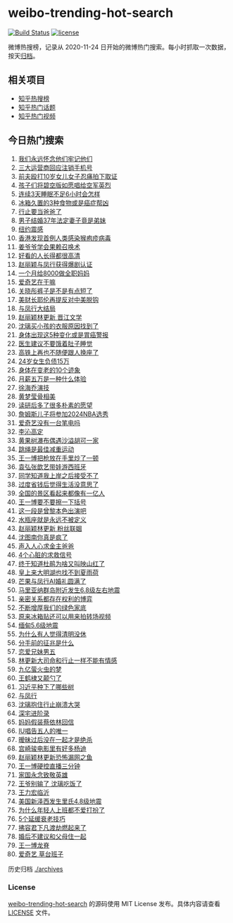 # weibo-trending-hot-search

[![Build Status](https://github.com/justjavac/weibo-trending-hot-search/workflows/ci/badge.svg?branch=master)](https://github.com/justjavac/weibo-trending-hot-search/actions)
[![license](https://img.shields.io/github/license/justjavac/weibo-trending-hot-search)](https://github.com/justjavac/weibo-trending-hot-search/blob/master/LICENSE)

微博热搜榜，记录从 2020-11-24 日开始的微博热门搜索。每小时抓取一次数据，按天[归档](./archives)。

## 相关项目

- [知乎热搜榜](https://github.com/justjavac/zhihu-trending-top-search)
- [知乎热门话题](https://github.com/justjavac/zhihu-trending-hot-questions)
- [知乎热门视频](https://github.com/justjavac/zhihu-trending-hot-video)

## 今日热门搜索

<!-- BEGIN -->
<!-- 最后更新时间 Sat Apr 06 2024 07:14:33 GMT+0800 (China Standard Time) -->

1. [我们永远怀念他们牢记他们](https://s.weibo.com//weibo?q=%23%E6%88%91%E4%BB%AC%E6%B0%B8%E8%BF%9C%E6%80%80%E5%BF%B5%E4%BB%96%E4%BB%AC%E7%89%A2%E8%AE%B0%E4%BB%96%E4%BB%AC%23&Refer=new_time)
1. [三大运营商回应注销手机号](https://s.weibo.com//weibo?q=%23%E4%B8%89%E5%A4%A7%E8%BF%90%E8%90%A5%E5%95%86%E5%9B%9E%E5%BA%94%E6%B3%A8%E9%94%80%E6%89%8B%E6%9C%BA%E5%8F%B7%23&t=31&band_rank=28&Refer=top)
1. [前夫殴打10岁女儿女子忍痛拍下取证](https://s.weibo.com//weibo?q=%23%E5%89%8D%E5%A4%AB%E6%AE%B4%E6%89%9310%E5%B2%81%E5%A5%B3%E5%84%BF%E5%A5%B3%E5%AD%90%E5%BF%8D%E7%97%9B%E6%8B%8D%E4%B8%8B%E5%8F%96%E8%AF%81%23&t=31&band_rank=4&Refer=top)
1. [孩子们将碧空版如愿唱给空军英烈](https://s.weibo.com//weibo?q=%23%E5%AD%A9%E5%AD%90%E4%BB%AC%E5%B0%86%E7%A2%A7%E7%A9%BA%E7%89%88%E5%A6%82%E6%84%BF%E5%94%B1%E7%BB%99%E7%A9%BA%E5%86%9B%E8%8B%B1%E7%83%88%23&t=31&band_rank=3&Refer=top)
1. [连续3天睡眠不足6小时会怎样](https://s.weibo.com//weibo?q=%23%E8%BF%9E%E7%BB%AD3%E5%A4%A9%E7%9D%A1%E7%9C%A0%E4%B8%8D%E8%B6%B36%E5%B0%8F%E6%97%B6%E4%BC%9A%E6%80%8E%E6%A0%B7%23&t=31&band_rank=4&Refer=top)
1. [冰箱久置的3种食物或是癌症帮凶](https://s.weibo.com//weibo?q=%23%E5%86%B0%E7%AE%B1%E4%B9%85%E7%BD%AE%E7%9A%843%E7%A7%8D%E9%A3%9F%E7%89%A9%E6%88%96%E6%98%AF%E7%99%8C%E7%97%87%E5%B8%AE%E5%87%B6%23&t=31&band_rank=28&Refer=top)
1. [行止要当爸爸了](https://s.weibo.com//weibo?q=%23%E8%A1%8C%E6%AD%A2%E8%A6%81%E5%BD%93%E7%88%B8%E7%88%B8%E4%BA%86%23&t=31&band_rank=11&Refer=top)
1. [男子结婚37年法定妻子竟是弟妹](https://s.weibo.com//weibo?q=%23%E7%94%B7%E5%AD%90%E7%BB%93%E5%A9%9A37%E5%B9%B4%E6%B3%95%E5%AE%9A%E5%A6%BB%E5%AD%90%E7%AB%9F%E6%98%AF%E5%BC%9F%E5%A6%B9%23&t=31&band_rank=29&Refer=top)
1. [纽约震感](https://s.weibo.com//weibo?q=%E7%BA%BD%E7%BA%A6%E9%9C%87%E6%84%9F&t=31&band_rank=2&Refer=top)
1. [香港发现首例人类感染猴疱疹病毒](https://s.weibo.com//weibo?q=%23%E9%A6%99%E6%B8%AF%E5%8F%91%E7%8E%B0%E9%A6%96%E4%BE%8B%E4%BA%BA%E7%B1%BB%E6%84%9F%E6%9F%93%E7%8C%B4%E7%96%B1%E7%96%B9%E7%97%85%E6%AF%92%23&t=31&band_rank=9&Refer=top)
1. [姜爷爷学会果赖召唤术](https://s.weibo.com//weibo?q=%23%E5%A7%9C%E7%88%B7%E7%88%B7%E5%AD%A6%E4%BC%9A%E6%9E%9C%E8%B5%96%E5%8F%AC%E5%94%A4%E6%9C%AF%23&t=31&band_rank=10&Refer=top)
1. [好看的人长得都很高清](https://s.weibo.com//weibo?q=%23%E5%A5%BD%E7%9C%8B%E7%9A%84%E4%BA%BA%E9%95%BF%E5%BE%97%E9%83%BD%E5%BE%88%E9%AB%98%E6%B8%85%23&t=31&band_rank=11&Refer=top)
1. [赵丽颖与凤行获得爆剧认证](https://s.weibo.com//weibo?q=%23%E8%B5%B5%E4%B8%BD%E9%A2%96%E4%B8%8E%E5%87%A4%E8%A1%8C%E8%8E%B7%E5%BE%97%E7%88%86%E5%89%A7%E8%AE%A4%E8%AF%81%23&t=31&band_rank=12&Refer=top)
1. [一个月给8000做全职妈妈](https://s.weibo.com//weibo?q=%E4%B8%80%E4%B8%AA%E6%9C%88%E7%BB%998000%E5%81%9A%E5%85%A8%E8%81%8C%E5%A6%88%E5%A6%88&t=31&band_rank=14&Refer=top)
1. [爱奇艺在干嘛](https://s.weibo.com//weibo?q=%E7%88%B1%E5%A5%87%E8%89%BA%E5%9C%A8%E5%B9%B2%E5%98%9B&t=31&band_rank=8&Refer=top)
1. [关晓彤裤子是不是有点短了](https://s.weibo.com//weibo?q=%23%E5%85%B3%E6%99%93%E5%BD%A4%E8%A3%A4%E5%AD%90%E6%98%AF%E4%B8%8D%E6%98%AF%E6%9C%89%E7%82%B9%E7%9F%AD%E4%BA%86%23&t=31&band_rank=34&Refer=top)
1. [美财长耶伦再提反对中美脱钩](https://s.weibo.com//weibo?q=%23%E7%BE%8E%E8%B4%A2%E9%95%BF%E8%80%B6%E4%BC%A6%E5%86%8D%E6%8F%90%E5%8F%8D%E5%AF%B9%E4%B8%AD%E7%BE%8E%E8%84%B1%E9%92%A9%23&t=31&band_rank=30&Refer=top)
1. [与凤行大结局](https://s.weibo.com//weibo?q=%E4%B8%8E%E5%87%A4%E8%A1%8C%E5%A4%A7%E7%BB%93%E5%B1%80&t=31&band_rank=6&Refer=top)
1. [赵丽颖林更新 晋江文学](https://s.weibo.com//weibo?q=%E8%B5%B5%E4%B8%BD%E9%A2%96%E6%9E%97%E6%9B%B4%E6%96%B0%20%E6%99%8B%E6%B1%9F%E6%96%87%E5%AD%A6&t=31&band_rank=12&Refer=top)
1. [沈璃买小孩的衣服原因找到了](https://s.weibo.com//weibo?q=%23%E6%B2%88%E7%92%83%E4%B9%B0%E5%B0%8F%E5%AD%A9%E7%9A%84%E8%A1%A3%E6%9C%8D%E5%8E%9F%E5%9B%A0%E6%89%BE%E5%88%B0%E4%BA%86%23&t=31&band_rank=19&Refer=top)
1. [身体出现这5种变化或是胃癌警报](https://s.weibo.com//weibo?q=%23%E8%BA%AB%E4%BD%93%E5%87%BA%E7%8E%B0%E8%BF%995%E7%A7%8D%E5%8F%98%E5%8C%96%E6%88%96%E6%98%AF%E8%83%83%E7%99%8C%E8%AD%A6%E6%8A%A5%23&t=31&band_rank=20&Refer=top)
1. [医生建议不要饿着肚子睡觉](https://s.weibo.com//weibo?q=%23%E5%8C%BB%E7%94%9F%E5%BB%BA%E8%AE%AE%E4%B8%8D%E8%A6%81%E9%A5%BF%E7%9D%80%E8%82%9A%E5%AD%90%E7%9D%A1%E8%A7%89%23&t=31&band_rank=21&Refer=top)
1. [高铁上再也不随便跟人换座了](https://s.weibo.com//weibo?q=%23%E9%AB%98%E9%93%81%E4%B8%8A%E5%86%8D%E4%B9%9F%E4%B8%8D%E9%9A%8F%E4%BE%BF%E8%B7%9F%E4%BA%BA%E6%8D%A2%E5%BA%A7%E4%BA%86%23&t=31&band_rank=27&Refer=top)
1. [24岁女生负债15万](https://s.weibo.com//weibo?q=%2324%E5%B2%81%E5%A5%B3%E7%94%9F%E8%B4%9F%E5%80%BA15%E4%B8%87%23&t=31&band_rank=26&Refer=top)
1. [身体在变老的10个迹象](https://s.weibo.com//weibo?q=%23%E8%BA%AB%E4%BD%93%E5%9C%A8%E5%8F%98%E8%80%81%E7%9A%8410%E4%B8%AA%E8%BF%B9%E8%B1%A1%23&t=31&band_rank=35&Refer=top)
1. [月薪五万是一种什么体验](https://s.weibo.com//weibo?q=%23%E6%9C%88%E8%96%AA%E4%BA%94%E4%B8%87%E6%98%AF%E4%B8%80%E7%A7%8D%E4%BB%80%E4%B9%88%E4%BD%93%E9%AA%8C%23&t=31&band_rank=22&Refer=top)
1. [徐海乔演技](https://s.weibo.com//weibo?q=%E5%BE%90%E6%B5%B7%E4%B9%94%E6%BC%94%E6%8A%80&t=31&band_rank=15&Refer=top)
1. [黄梦莹骨相美](https://s.weibo.com//weibo?q=%23%E9%BB%84%E6%A2%A6%E8%8E%B9%E9%AA%A8%E7%9B%B8%E7%BE%8E%23&t=31&band_rank=27&Refer=top)
1. [读研后多了很多朴素的愿望](https://s.weibo.com//weibo?q=%23%E8%AF%BB%E7%A0%94%E5%90%8E%E5%A4%9A%E4%BA%86%E5%BE%88%E5%A4%9A%E6%9C%B4%E7%B4%A0%E7%9A%84%E6%84%BF%E6%9C%9B%23&t=31&band_rank=20&Refer=top)
1. [詹姆斯儿子将参加2024NBA选秀](https://s.weibo.com//weibo?q=%23%E8%A9%B9%E5%A7%86%E6%96%AF%E5%84%BF%E5%AD%90%E5%B0%86%E5%8F%82%E5%8A%A02024NBA%E9%80%89%E7%A7%80%23&t=31&band_rank=29&Refer=top)
1. [爱奇艺没有一台笔电吗](https://s.weibo.com//weibo?q=%E7%88%B1%E5%A5%87%E8%89%BA%E6%B2%A1%E6%9C%89%E4%B8%80%E5%8F%B0%E7%AC%94%E7%94%B5%E5%90%97&t=31&band_rank=5&Refer=top)
1. [李沁高定](https://s.weibo.com//weibo?q=%E6%9D%8E%E6%B2%81%E9%AB%98%E5%AE%9A&t=31&band_rank=13&Refer=top)
1. [黄果树瀑布偶遇沙溢胡可一家](https://s.weibo.com//weibo?q=%23%E9%BB%84%E6%9E%9C%E6%A0%91%E7%80%91%E5%B8%83%E5%81%B6%E9%81%87%E6%B2%99%E6%BA%A2%E8%83%A1%E5%8F%AF%E4%B8%80%E5%AE%B6%23&t=31&band_rank=32&Refer=top)
1. [跳绳是最佳减重运动](https://s.weibo.com//weibo?q=%23%E8%B7%B3%E7%BB%B3%E6%98%AF%E6%9C%80%E4%BD%B3%E5%87%8F%E9%87%8D%E8%BF%90%E5%8A%A8%23&t=31&band_rank=38&Refer=top)
1. [王一博把枪放在手里炒了一顿](https://s.weibo.com//weibo?q=%23%E7%8E%8B%E4%B8%80%E5%8D%9A%E6%8A%8A%E6%9E%AA%E6%94%BE%E5%9C%A8%E6%89%8B%E9%87%8C%E7%82%92%E4%BA%86%E4%B8%80%E9%A1%BF%23&t=31&band_rank=34&Refer=top)
1. [袁弘张歆艺带娃游西班牙](https://s.weibo.com//weibo?q=%23%E8%A2%81%E5%BC%98%E5%BC%A0%E6%AD%86%E8%89%BA%E5%B8%A6%E5%A8%83%E6%B8%B8%E8%A5%BF%E7%8F%AD%E7%89%99%23&t=31&band_rank=19&Refer=top)
1. [同学知道我上岸之后接受不了](https://s.weibo.com//weibo?q=%23%E5%90%8C%E5%AD%A6%E7%9F%A5%E9%81%93%E6%88%91%E4%B8%8A%E5%B2%B8%E4%B9%8B%E5%90%8E%E6%8E%A5%E5%8F%97%E4%B8%8D%E4%BA%86%23&t=31&band_rank=24&Refer=top)
1. [过度省钱后觉得生活没意思了](https://s.weibo.com//weibo?q=%23%E8%BF%87%E5%BA%A6%E7%9C%81%E9%92%B1%E5%90%8E%E8%A7%89%E5%BE%97%E7%94%9F%E6%B4%BB%E6%B2%A1%E6%84%8F%E6%80%9D%E4%BA%86%23&t=31&band_rank=1&Refer=top)
1. [全国的景区看起来都像有一亿人](https://s.weibo.com//weibo?q=%23%E5%85%A8%E5%9B%BD%E7%9A%84%E6%99%AF%E5%8C%BA%E7%9C%8B%E8%B5%B7%E6%9D%A5%E9%83%BD%E5%83%8F%E6%9C%89%E4%B8%80%E4%BA%BF%E4%BA%BA%23&t=31&band_rank=46&Refer=top)
1. [王一博要不要擦一下括号](https://s.weibo.com//weibo?q=%23%E7%8E%8B%E4%B8%80%E5%8D%9A%E8%A6%81%E4%B8%8D%E8%A6%81%E6%93%A6%E4%B8%80%E4%B8%8B%E6%8B%AC%E5%8F%B7%23&t=31&band_rank=37&Refer=top)
1. [这一段是曾黎本色出演吧](https://s.weibo.com//weibo?q=%23%E8%BF%99%E4%B8%80%E6%AE%B5%E6%98%AF%E6%9B%BE%E9%BB%8E%E6%9C%AC%E8%89%B2%E5%87%BA%E6%BC%94%E5%90%A7%23&t=31&band_rank=39&Refer=top)
1. [水瓶座就是永远不被定义](https://s.weibo.com//weibo?q=%E6%B0%B4%E7%93%B6%E5%BA%A7%E5%B0%B1%E6%98%AF%E6%B0%B8%E8%BF%9C%E4%B8%8D%E8%A2%AB%E5%AE%9A%E4%B9%89&t=31&band_rank=23&Refer=top)
1. [赵丽颖林更新 粉丝联姻](https://s.weibo.com//weibo?q=%E8%B5%B5%E4%B8%BD%E9%A2%96%E6%9E%97%E6%9B%B4%E6%96%B0%20%E7%B2%89%E4%B8%9D%E8%81%94%E5%A7%BB&t=31&band_rank=17&Refer=top)
1. [沈图南你真是疯了](https://s.weibo.com//weibo?q=%E6%B2%88%E5%9B%BE%E5%8D%97%E4%BD%A0%E7%9C%9F%E6%98%AF%E7%96%AF%E4%BA%86&t=31&band_rank=44&Refer=top)
1. [声入人心求金主爸爸](https://s.weibo.com//weibo?q=%23%E5%A3%B0%E5%85%A5%E4%BA%BA%E5%BF%83%E6%B1%82%E9%87%91%E4%B8%BB%E7%88%B8%E7%88%B8%23&t=31&band_rank=25&Refer=top)
1. [4个心脏的求救信号](https://s.weibo.com//weibo?q=%234%E4%B8%AA%E5%BF%83%E8%84%8F%E7%9A%84%E6%B1%82%E6%95%91%E4%BF%A1%E5%8F%B7%23&t=31&band_rank=45&Refer=top)
1. [终于知道杜鹃为啥又叫映山红了](https://s.weibo.com//weibo?q=%23%E7%BB%88%E4%BA%8E%E7%9F%A5%E9%81%93%E6%9D%9C%E9%B9%83%E4%B8%BA%E5%95%A5%E5%8F%88%E5%8F%AB%E6%98%A0%E5%B1%B1%E7%BA%A2%E4%BA%86%23&t=31&band_rank=46&Refer=top)
1. [皇上来大明湖也找不到夏雨荷](https://s.weibo.com//weibo?q=%23%E7%9A%87%E4%B8%8A%E6%9D%A5%E5%A4%A7%E6%98%8E%E6%B9%96%E4%B9%9F%E6%89%BE%E4%B8%8D%E5%88%B0%E5%A4%8F%E9%9B%A8%E8%8D%B7%23&t=31&band_rank=45&Refer=top)
1. [芒果与凤行AI婚礼圆满了](https://s.weibo.com//weibo?q=%23%E8%8A%92%E6%9E%9C%E4%B8%8E%E5%87%A4%E8%A1%8CAI%E5%A9%9A%E7%A4%BC%E5%9C%86%E6%BB%A1%E4%BA%86%23&t=31&band_rank=15&Refer=top)
1. [马里亚纳群岛附近发生6.8级左右地震](https://s.weibo.com//weibo?q=%23%E9%A9%AC%E9%87%8C%E4%BA%9A%E7%BA%B3%E7%BE%A4%E5%B2%9B%E9%99%84%E8%BF%91%E5%8F%91%E7%94%9F6.8%E7%BA%A7%E5%B7%A6%E5%8F%B3%E5%9C%B0%E9%9C%87%23&t=31&band_rank=45&Refer=top)
1. [亲密关系都存在权利的博弈](https://s.weibo.com//weibo?q=%23%E4%BA%B2%E5%AF%86%E5%85%B3%E7%B3%BB%E9%83%BD%E5%AD%98%E5%9C%A8%E6%9D%83%E5%88%A9%E7%9A%84%E5%8D%9A%E5%BC%88%23&t=31&band_rank=40&Refer=top)
1. [不断增厚我们的绿色家底](https://s.weibo.com//weibo?q=%23%E4%B8%8D%E6%96%AD%E5%A2%9E%E5%8E%9A%E6%88%91%E4%BB%AC%E7%9A%84%E7%BB%BF%E8%89%B2%E5%AE%B6%E5%BA%95%23&Refer=new_time)
1. [原来冰箱贴还可以用来拍转场视频](https://s.weibo.com//weibo?q=%E5%8E%9F%E6%9D%A5%E5%86%B0%E7%AE%B1%E8%B4%B4%E8%BF%98%E5%8F%AF%E4%BB%A5%E7%94%A8%E6%9D%A5%E6%8B%8D%E8%BD%AC%E5%9C%BA%E8%A7%86%E9%A2%91&t=31&band_rank=45&Refer=top)
1. [缅甸5.6级地震](https://s.weibo.com//weibo?q=%23%E7%BC%85%E7%94%B85.6%E7%BA%A7%E5%9C%B0%E9%9C%87%23&t=31&band_rank=47&Refer=top)
1. [为什么有人觉得清明没休](https://s.weibo.com//weibo?q=%23%E4%B8%BA%E4%BB%80%E4%B9%88%E6%9C%89%E4%BA%BA%E8%A7%89%E5%BE%97%E6%B8%85%E6%98%8E%E6%B2%A1%E4%BC%91%23&t=31&band_rank=47&Refer=top)
1. [分手前的征兆是什么](https://s.weibo.com//weibo?q=%23%E5%88%86%E6%89%8B%E5%89%8D%E7%9A%84%E5%BE%81%E5%85%86%E6%98%AF%E4%BB%80%E4%B9%88%23&t=31&band_rank=46&Refer=top)
1. [恋爱兄妹男五](https://s.weibo.com//weibo?q=%23%E6%81%8B%E7%88%B1%E5%85%84%E5%A6%B9%E7%94%B7%E4%BA%94%23&t=31&band_rank=33&Refer=top)
1. [林更新大司命和行止一样不能有情感](https://s.weibo.com//weibo?q=%23%E6%9E%97%E6%9B%B4%E6%96%B0%E5%A4%A7%E5%8F%B8%E5%91%BD%E5%92%8C%E8%A1%8C%E6%AD%A2%E4%B8%80%E6%A0%B7%E4%B8%8D%E8%83%BD%E6%9C%89%E6%83%85%E6%84%9F%23&t=31&band_rank=29&Refer=top)
1. [九亿萤火虫的梦](https://s.weibo.com//weibo?q=%E4%B9%9D%E4%BA%BF%E8%90%A4%E7%81%AB%E8%99%AB%E7%9A%84%E6%A2%A6&t=31&band_rank=42&Refer=top)
1. [王鹤棣又颠勺了](https://s.weibo.com//weibo?q=%23%E7%8E%8B%E9%B9%A4%E6%A3%A3%E5%8F%88%E9%A2%A0%E5%8B%BA%E4%BA%86%23&t=31&band_rank=41&Refer=top)
1. [习近平种下了哪些树](https://s.weibo.com//weibo?q=%23%E4%B9%A0%E8%BF%91%E5%B9%B3%E7%A7%8D%E4%B8%8B%E4%BA%86%E5%93%AA%E4%BA%9B%E6%A0%91%23&Refer=new_time)
1. [与凤行](https://s.weibo.com//weibo?q=%E4%B8%8E%E5%87%A4%E8%A1%8C&t=31&band_rank=41&Refer=top)
1. [沈璃抱住行止崩溃大哭](https://s.weibo.com//weibo?q=%23%E6%B2%88%E7%92%83%E6%8A%B1%E4%BD%8F%E8%A1%8C%E6%AD%A2%E5%B4%A9%E6%BA%83%E5%A4%A7%E5%93%AD%23&t=31&band_rank=16&Refer=top)
1. [深宅进阶录](https://s.weibo.com//weibo?q=%E6%B7%B1%E5%AE%85%E8%BF%9B%E9%98%B6%E5%BD%95&t=31&band_rank=39&Refer=top)
1. [妈妈假装蔡依林回信](https://s.weibo.com//weibo?q=%23%E5%A6%88%E5%A6%88%E5%81%87%E8%A3%85%E8%94%A1%E4%BE%9D%E6%9E%97%E5%9B%9E%E4%BF%A1%23&t=31&band_rank=37&Refer=top)
1. [IU唱告五人的唯一](https://s.weibo.com//weibo?q=%23IU%E5%94%B1%E5%91%8A%E4%BA%94%E4%BA%BA%E7%9A%84%E5%94%AF%E4%B8%80%23&t=31&band_rank=7&Refer=top)
1. [暧昧过后没在一起才是绝杀](https://s.weibo.com//weibo?q=%23%E6%9A%A7%E6%98%A7%E8%BF%87%E5%90%8E%E6%B2%A1%E5%9C%A8%E4%B8%80%E8%B5%B7%E6%89%8D%E6%98%AF%E7%BB%9D%E6%9D%80%23&t=31&band_rank=43&Refer=top)
1. [宫崎骏电影里有好多杨迪](https://s.weibo.com//weibo?q=%23%E5%AE%AB%E5%B4%8E%E9%AA%8F%E7%94%B5%E5%BD%B1%E9%87%8C%E6%9C%89%E5%A5%BD%E5%A4%9A%E6%9D%A8%E8%BF%AA%23&t=31&band_rank=43&Refer=top)
1. [赵丽颖林更新恐怖漏网之鱼](https://s.weibo.com//weibo?q=%23%E8%B5%B5%E4%B8%BD%E9%A2%96%E6%9E%97%E6%9B%B4%E6%96%B0%E6%81%90%E6%80%96%E6%BC%8F%E7%BD%91%E4%B9%8B%E9%B1%BC%23&t=31&band_rank=33&Refer=top)
1. [王一博硬控直播三分钟](https://s.weibo.com//weibo?q=%23%E7%8E%8B%E4%B8%80%E5%8D%9A%E7%A1%AC%E6%8E%A7%E7%9B%B4%E6%92%AD%E4%B8%89%E5%88%86%E9%92%9F%23&t=31&band_rank=32&Refer=top)
1. [家国永念致敬英雄](https://s.weibo.com//weibo?q=%23%E5%AE%B6%E5%9B%BD%E6%B0%B8%E5%BF%B5%E8%87%B4%E6%95%AC%E8%8B%B1%E9%9B%84%23&Refer=new_time)
1. [王爷别输了 沈璃吃饭了](https://s.weibo.com//weibo?q=%E7%8E%8B%E7%88%B7%E5%88%AB%E8%BE%93%E4%BA%86%20%E6%B2%88%E7%92%83%E5%90%83%E9%A5%AD%E4%BA%86&t=31&band_rank=31&Refer=top)
1. [王力宏临沂](https://s.weibo.com//weibo?q=%23%E7%8E%8B%E5%8A%9B%E5%AE%8F%E4%B8%B4%E6%B2%82%23&t=31&band_rank=16&Refer=top)
1. [美国新泽西发生里氏4.8级地震](https://s.weibo.com//weibo?q=%23%E7%BE%8E%E5%9B%BD%E6%96%B0%E6%B3%BD%E8%A5%BF%E5%8F%91%E7%94%9F%E9%87%8C%E6%B0%8F4.8%E7%BA%A7%E5%9C%B0%E9%9C%87%23&t=31&band_rank=18&Refer=top)
1. [为什么年轻人上班都不爱打扮了](https://s.weibo.com//weibo?q=%23%E4%B8%BA%E4%BB%80%E4%B9%88%E5%B9%B4%E8%BD%BB%E4%BA%BA%E4%B8%8A%E7%8F%AD%E9%83%BD%E4%B8%8D%E7%88%B1%E6%89%93%E6%89%AE%E4%BA%86%23&t=31&band_rank=41&Refer=top)
1. [5个延缓衰老技巧](https://s.weibo.com//weibo?q=%235%E4%B8%AA%E5%BB%B6%E7%BC%93%E8%A1%B0%E8%80%81%E6%8A%80%E5%B7%A7%23&t=31&band_rank=48&Refer=top)
1. [拂容君下凡渡劫燃起来了](https://s.weibo.com//weibo?q=%E6%8B%82%E5%AE%B9%E5%90%9B%E4%B8%8B%E5%87%A1%E6%B8%A1%E5%8A%AB%E7%87%83%E8%B5%B7%E6%9D%A5%E4%BA%86&t=31&band_rank=36&Refer=top)
1. [婚后不建议和父母住一起](https://s.weibo.com//weibo?q=%23%E5%A9%9A%E5%90%8E%E4%B8%8D%E5%BB%BA%E8%AE%AE%E5%92%8C%E7%88%B6%E6%AF%8D%E4%BD%8F%E4%B8%80%E8%B5%B7%23&t=31&band_rank=40&Refer=top)
1. [王一博龙脊](https://s.weibo.com//weibo?q=%23%E7%8E%8B%E4%B8%80%E5%8D%9A%E9%BE%99%E8%84%8A%23&t=31&band_rank=49&Refer=top)
1. [爱奇艺 草台班子](https://s.weibo.com//weibo?q=%E7%88%B1%E5%A5%87%E8%89%BA%20%E8%8D%89%E5%8F%B0%E7%8F%AD%E5%AD%90&t=31&band_rank=50&Refer=top)

<!-- END -->

历史归档 [./archives](./archives)

### License

[weibo-trending-hot-search](https://github.com/justjavac/weibo-trending-hot-search) 的源码使用 MIT License
发布。具体内容请查看 [LICENSE](./LICENSE) 文件。
